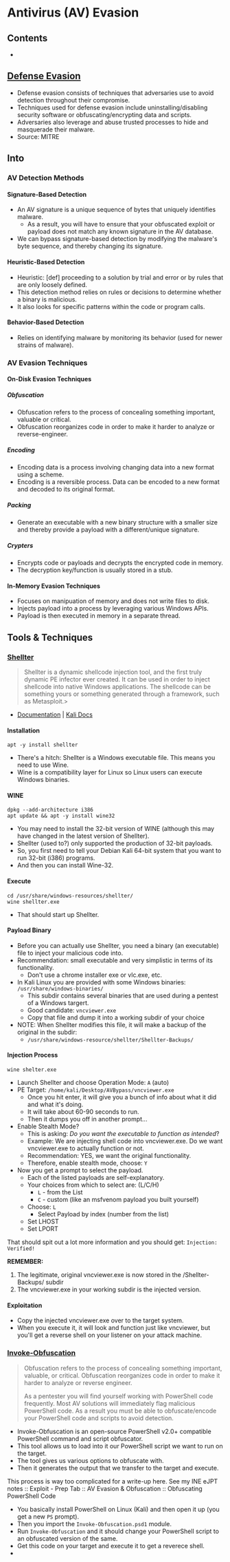 # Antivirus (AV) Evasion

## Contents
- [](#)

## [Defense Evasion](https://attack.mitre.org/tactics/TA0005/)
- Defense evasion consists of techniques that adversaries use to avoid detection throughout their compromise.
- Techniques used for defense evasion include uninstalling/disabling security software or obfuscating/encrypting data and scripts.
- Adversaries also leverage and abuse trusted processes to hide and masquerade their malware.
- Source: MITRE

## Into

### AV Detection Methods

#### Signature-Based Detection
- An AV signature is a unique sequence of bytes that uniquely identifies malware.
  - As a result, you will have to ensure that your obfuscated exploit or payload does not match any known signature in the AV database.
- We can bypass signature-based detection by modifying the malware's byte sequence, and thereby changing its signature.

#### Heuristic-Based Detection
- Heuristic: [def] proceeding to a solution by trial and error or by rules that are only loosely defined.
- This detection method relies on rules or decisions to determine whether a binary is malicious.
- It also looks for specific patterns within the code or program calls.

#### Behavior-Based Detection
- Relies on identifying malware by monitoring its behavior (used for newer strains of malware).

### AV Evasion Techniques

#### On-Disk Evasion Techniques

##### Obfuscation
- Obfuscation refers to the process of concealing something important, valuable or critical.
- Obfuscation reorganizes code in order to make it harder to analyze or reverse-engineer.

##### Encoding
- Encoding data is a process involving changing data into a new format using a scheme.
- Encoding is a reversible process. Data can be encoded to a new format and decoded to its original format.

##### Packing
- Generate an executable with a new binary structure with a smaller size and thereby provide a payload with a different/unique signature.

##### Crypters
- Encrypts code or payloads and decrypts the encrypted code in memory.
- The decryption key/function is usually stored in a stub. 

#### In-Memory Evasion Techniques
- Focuses on manipuation of memory and does not write files to disk.
- Injects payload into a process by leveraging various Windows APIs.
- Payload is then executed in memory in a separate thread. 

## Tools & Techniques

### [Shellter](https://www.shellterproject.com/)
> Shellter is a dynamic shellcode injection tool, and the first truly dynamic PE infector ever created. It can be used in order to inject shellcode into native Windows applications. The shellcode can be something yours or something generated through a framework, such as Metasploit.> 

- [Documentation](https://www.shellterproject.com/Downloads/Shellter/Readme.txt) | [Kali Docs](https://www.kali.org/tools/shellter/)

#### Installation 
```
apt -y install shellter
```
- There's a hitch: Shellter is a Windows executable file. This means you need to use Wine.
- Wine is a compatibility layer for Linux so Linux users can execute Windows binaries. 

#### WINE
```
dpkg --add-architecture i386
apt update && apt -y install wine32

```
- You may need to install the 32-bit version of WINE (although this may have changed in the latest version of Shellter).
- Shellter (used to?) only supported the production of 32-bit payloads.
- So, you first need to tell your Debian Kali 64-bit system that you want to run 32-bit (i386) programs.
- And then you can install Wine-32.

#### Execute
```
cd /usr/share/windows-resources/shellter/
wine shellter.exe
```
- That should start up Shellter.

#### Payload Binary
- Before you can actually use Shellter, you need a binary (an executable) file to inject your malicious code into.
- Recommendation: small executable and very simplistic in terms of its functionality.
  - Don't use a chrome installer exe or vlc.exe, etc.
- In Kali Linux you are provided with some Windows binaries: `/usr/share/windows-binaries/`
  - This subdir contains several binaries that are used  during a pentest of a Windows targert.
  - Good candidate: `vncviewer.exe`
  - Copy that file and dump it into a working subdir of your choice
- NOTE: When Shellter modifies this file, it will make a backup of the original in the subdir:
  - `/usr/share/windows-resource/shellter/Shellter-Backups/`
 
#### Injection Process
```
wine shelter.exe
```
- Launch Shellter and choose Operation Mode: `A` (auto)
- PE Target: `/home/kali/Desktop/AVBypass/vncviewer.exe`
  - Once you hit enter, it will give you a bunch of info about what it did and what it's doing.
  - It will take about 60-90 seconds to run.
  - Then it dumps you off in another prompt...
- Enable Stealth Mode?
  - This is asking: _Do you want the executable to function as intended_?
  - Example: We are injecting shell code into vncviewer.exe. Do we want vncviewer.exe to actually function or not.
  - Recommendation: YES, we want the original functionality.
  - Therefore, enable stealth mode, choose: `Y`
- Now you get a prompt to select the payload.
  - Each of the listed payloads are self-explanatory.
  - Your choices from which to select are:  (L/C/H)
    - `L` - from the List
    - `C` - custom (like an msfvenom payload you built yourself)
  - Choose: `L`
    - Select Payload by index (number from the list)
  - Set LHOST
  - Set LPORT
 
That should spit out a lot more information and you should get: `Injection: Verified!`

**REMEMBER:**
1. The legitimate, original vncviewer.exe is now stored in the /Shellter-Backups/ subdir
2. The vncviewer.exe in your working subdir is the injected version.

#### Exploitation
- Copy the injected vncviewer.exe over to the target system.
- When you execute it, it will look and function just like vncviewer, but you'll get a reverse shell on your listener on your attack machine. 
  
###  [Invoke-Obfuscation](https://github.com/danielbohannon/Invoke-Obfuscation)
> Obfuscation refers to the process of concealing something important, valuable, or critical. Obfuscation reorganizes code in order to make it harder to analyze or reverse engineer.
>
> As a pentester you will find yourself working with PowerShell code frequently. Most AV solutions will immediately flag malicious PowerShell code. As a result you must be able to obfuscate/encode your PowerShell code and scripts to avoid detection. 

- Invoke-Obfuscation is an open-source PowerShell v2.0+ compatible PowerShell command and script obfuscator.
- This tool allows us to load into it our PowerShell script we want to run on the target.
- The tool gives us various options to obfuscate with.
- Then it generates the output that we transfer to the target and execute.

This process is way too complicated for a write-up here. See my INE eJPT notes :: Exploit - Prep Tab :: AV Evasion & Obfuscation :: Obfuscating PowerShell Code
- You basically install PowerShell on Linux (Kali) and then open it up (you get a new `PS` prompt).
- Then you import the `Invoke-Obfuscation.psd1` module.
- Run `Invoke-Obfuscation` and it should change your PowerShell script to an obfuscated version of the same.
- Get this code on your target and execute it to get a reverece shell.
- 

